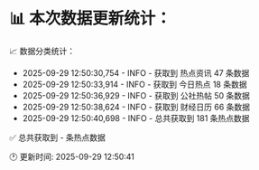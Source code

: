 📊 本次数据更新统计：
==========================

📈 数据分类统计：
- 2025-09-29 12:50:30,754 - INFO - 获取到 热点资讯 47 条数据
- 2025-09-29 12:50:33,914 - INFO - 获取到 今日热点 18 条数据
- 2025-09-29 12:50:36,929 - INFO - 获取到 公社热帖 50 条数据
- 2025-09-29 12:50:38,624 - INFO - 获取到 财经日历 66 条数据
- 2025-09-29 12:50:40,698 - INFO - 总共获取到 181 条热点数据

✅ 总共获取到 - 条热点数据

🕐 更新时间: 2025-09-29 12:50:41
